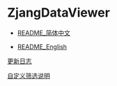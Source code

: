 
# ZjangDataViewer

* [README_简体中文]()

* [README_English]()

[更新日志](/docs/123ExcelII更新日志.md)

[自定义筛选说明](/docs/自定义筛选说明.md)
